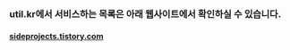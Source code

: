 ### util.kr에서 서비스하는 목록은 아래 웹사이트에서 확인하실 수 있습니다.

#### [sideprojects.tistory.com](http://sideprojects.tistory.com)
